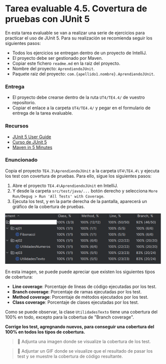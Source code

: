 # Tarea evaluable 4.5. Covertura de pruebas con JUnit 5

En esta tarea evaluable se van a realizar una serie de ejercicios para practicar el uso de JUnit 5. Para su realización se recomienda seguir los siguientes pasos:

- Todos los ejercicios se entregan dentro de un proyecto de IntelliJ.
- El proyecto debe ser gestionado por Maven.
- Copiar este fichero `readme.md` en la raiz del proyecto.
- Nombre del proyecto: `AprendiendoJUnit`.
- Paquete raiz del proyecto: `com.{apellido1.nombre}.AprendiendoJUnit`.

### Entrega

- El proyecto debe crearse dentro de la ruta `UT4/TE4.4/` de vuestro repositorio.
- Copiar el enlace a la carpeta `UT4/TE4.4/` y pegar en el formulario de entrega de la tarea evaluable.


### Recursos

- [JUnit 5 User Guide](https://junit.org/junit5/docs/current/user-guide/)
- [Curso de JUnit 5](https://www.youtube.com/playlist?list=PLTd5ehIj0goPcVH3xhSudzyazW8CtMvsq)
- [Maven in 5 Minutes](https://maven.apache.org/guides/getting-started/maven-in-five-minutes.html)


### Enuncionado

Copia el proyecto `TE4.3\AprendiendoJUnit` a la carpeta `UT4\TE4.4\` y ejecuta los test con covertura de pruebas. Para ello, sigue los siguientes pasos:

1. Abre el proyecto `TE4.4\AprendiendoJUnit` en IntelliJ.
2. Y desde la carpeta `src/test/java/...` botón derecho y selecciona `More Run/Degug > Run 'All Tests' with Coverage`.
3. Ejecuta los test, y en la parte derecha de la pantalla, aparecerá un gráfico de la cobertura de pruebas.

![](_res/image.png)

En esta imagen, se puede puede apreciar que existen los siguientes tipos de cobertura:

- **Line coverage**: Porcentaje de líneas de código ejecutadas por los test.
- **Branch coverage**: Porcentaje de ramas ejecutadas por los test.
- **Method coverage**: Porcentaje de métodos ejecutados por los test.
- **Class coverage**: Porcentaje de clases ejecutadas por los test.

Como se puede observar, la clase `UtilidadesTexto` tiene una cobertura del 100% en todo, excepto para la cobertua de "Branch coverage".

**Corrige los test, agregnando nuevos, para conseguir una cobertura del 100% en todos los tipos de cobertura.**

> 🧲 Adjunta una imagen donde se visualize la cobertura de los test.


> 🧲  Adjuntar un GIF donde se visualize que el resultado de pasar los test y se muestre la cobertura de código resultante.

